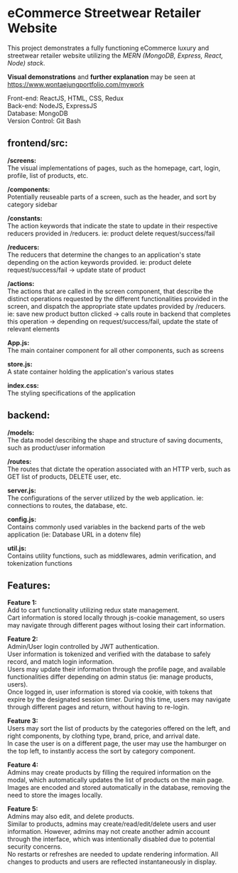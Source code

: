 # eCommerce Streetwear Retailer Website

This project demonstrates a fully functioning eCommerce luxury and streetwear retailer website utilizing the *MERN (MongoDB, Express, React, Node) stack*.

**Visual demonstrations** and **further explanation** may be seen at https://www.wontaejungportfolio.com/mywork

Front-end: ReactJS, HTML, CSS, Redux  
Back-end: NodeJS, ExpressJS  
Database: MongoDB  
Version Control: Git Bash  

## frontend/src:

**/screens:**  
The visual implementations of pages, such as the homepage, cart, login, profile, list of products, etc.

**/components:**  
Potentially reuseable parts of a screen, such as the header, and sort by category sidebar

**/constants:**  
The action keywords that indicate the state to update in their respective reducers provided in /reducers. ie: product delete request/success/fail

**/reducers:**  
The reducers that determine the changes to an application's state depending on the action keywords provided. ie: product delete request/success/fail -> update state of product

**/actions:**  
The actions that are called in the screen component, that describe the distinct operations requested by the different functionalities provided in the screen, and dispatch the appropriate state updates provided by /reducers. ie: save new product button clicked -> calls route in backend that completes this operation -> depending on request/success/fail, update the state of relevant elements

**App.js:**  
The main container component for all other components, such as screens

**store.js:**  
A state container holding the application's various states

**index.css:**  
The styling specifications of the application

## backend:

**/models:**  
The data model describing the shape and structure of saving documents, such as product/user information

**/routes:**  
The routes that dictate the operation associated with an HTTP verb, such as GET list of products, DELETE user, etc.

**server.js:**  
The configurations of the server utilized by the web application. ie: connections to routes, the database, etc. 

**config.js:**  
Contains commonly used variables in the backend parts of the web application (ie: Database URL in a dotenv file)

**util.js:**  
Contains utility functions, such as middlewares, admin verification, and tokenization functions

## Features:

**Feature 1:**  
Add to cart functionality utilizing redux state management.  
Cart information is stored locally through js-cookie management, so users may navigate through different pages without losing their cart information.

**Feature 2:**  
Admin/User login controlled by JWT authentication.  
User information is tokenized and verified with the database to safely record, and match login information.  
Users may update their information through the profile page, and available functionalities differ depending on admin status (ie: manage products, users).  
Once logged in, user information is stored via cookie, with tokens that expire by the designated session timer. During this time, users may navigate through different pages and return, without having to re-login.

**Feature 3:**  
Users may sort the list of products by the categories offered on the left, and right components, by clothing type, brand, price, and arrival date.  
In case the user is on a different page, the user may use the hamburger on the top left, to instantly access the sort by category component.  

**Feature 4:**  
Admins may create products by filling the required information on the modal, which automatically updates the list of products on the main page.  
Images are encoded and stored automatically in the database, removing the need to store the images locally.  

**Feature 5:**  
Admins may also edit, and delete products.  
Similar to products, admins may create/read/edit/delete users and user information. However, admins may not create another admin account through the interface, which was intentionally disabled due to potential security concerns.  
No restarts or refreshes are needed to update rendering information. All changes to products and users are reflected instantaneously in display.  
